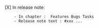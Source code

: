 
[X] In release note:

        - In chapter :  Features Bugs Tasks  
        - Release note text : #xxx ... 
